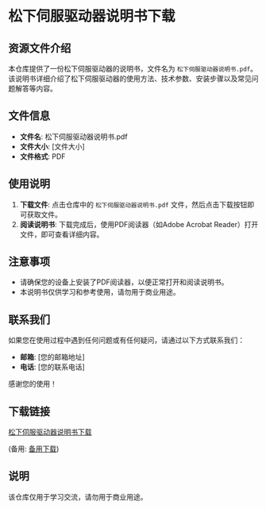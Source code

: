 # 松下伺服驱动器说明书下载

## 资源文件介绍

本仓库提供了一份松下伺服驱动器的说明书，文件名为 `松下伺服驱动器说明书.pdf`。该说明书详细介绍了松下伺服驱动器的使用方法、技术参数、安装步骤以及常见问题解答等内容。

## 文件信息

- **文件名**: 松下伺服驱动器说明书.pdf
- **文件大小**: [文件大小]
- **文件格式**: PDF

## 使用说明

1. **下载文件**: 点击仓库中的 `松下伺服驱动器说明书.pdf` 文件，然后点击下载按钮即可获取文件。
2. **阅读说明书**: 下载完成后，使用PDF阅读器（如Adobe Acrobat Reader）打开文件，即可查看详细内容。

## 注意事项

- 请确保您的设备上安装了PDF阅读器，以便正常打开和阅读说明书。
- 本说明书仅供学习和参考使用，请勿用于商业用途。

## 联系我们

如果您在使用过程中遇到任何问题或有任何疑问，请通过以下方式联系我们：

- **邮箱**: [您的邮箱地址]
- **电话**: [您的联系电话]

感谢您的使用！

## 下载链接
[松下伺服驱动器说明书下载](https://pan.quark.cn/s/bfb09ae5b048) 

(备用: [备用下载](https://pan.baidu.com/s/1B185-K0N41gyeEKFtqWCjQ?pwd=1234))

## 说明

该仓库仅用于学习交流，请勿用于商业用途。
